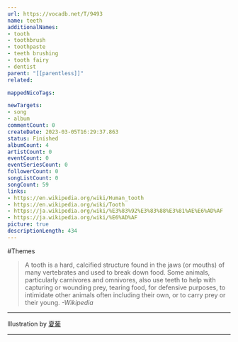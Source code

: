 ```yaml
---
url: https://vocadb.net/T/9493
name: teeth
additionalNames: 
- tooth
- toothbrush
- toothpaste
- teeth brushing
- tooth fairy
- dentist
parent: "[[parentless]]"
related:

mappedNicoTags:

newTargets:
- song
- album
commentCount: 0
createDate: 2023-03-05T16:29:37.863
status: Finished
albumCount: 4
artistCount: 0
eventCount: 0
eventSeriesCount: 0
followerCount: 0
songListCount: 0
songCount: 59
links: 
- https://en.wikipedia.org/wiki/Human_tooth
- https://en.wikipedia.org/wiki/Tooth
- https://ja.wikipedia.org/wiki/%E3%83%92%E3%83%88%E3%81%AE%E6%AD%AF
- https://ja.wikipedia.org/wiki/%E6%AD%AF
picture: true
descriptionLength: 434
---
```


#Themes

>A tooth is a hard, calcified structure found in the jaws (or mouths) of many vertebrates and used to break down food.
Some animals, particularly carnivores and omnivores, also use teeth to help with capturing or wounding prey, tearing food, for defensive purposes, to intimidate other animals often including their own, or to carry prey or their young.
*-Wikipedia*

___

Illustration by [夏葡](https://www.pixiv.net/en/users/45889773)

---

